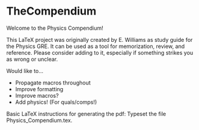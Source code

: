 # TheCompendium
Welcome to the Physics Compendium!

This LaTeX project was originally created by E. Williams as study guide for the Physics GRE. 
It can be used as a tool for memorization, review, and reference.
Please consider adding to it, especially if something strikes you as wrong or unclear.

Would like to...
 * Propagate macros throughout 
 * Improve formatting
 * Improve macros?
 * Add physics! (For quals/comps!)


Basic LaTeX instructions for generating the pdf:
Typeset the file Physics_Compendium.tex.
